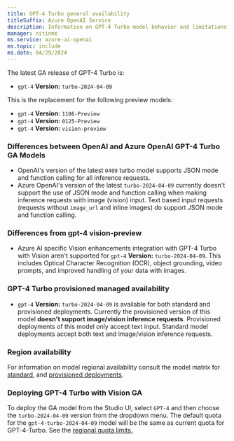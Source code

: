 ```yaml
---
title: GPT-4 Turbo general availability
titleSuffix: Azure OpenAI Service
description: Information on GPT-4 Turbo model behavior and limitations
manager: nitinme
ms.service: azure-ai-openai
ms.topic: include
ms.date: 04/29/2024
---
```


The latest GA release of GPT-4 Turbo is:

- `gpt-4` **Version:** `turbo-2024-04-09`

This is the replacement for the following preview models:

- `gpt-4` **Version:** `1106-Preview`
- `gpt-4` **Version:** `0125-Preview`
- `gpt-4` **Version:** `vision-preview`

### Differences between OpenAI and Azure OpenAI GPT-4 Turbo GA Models

- OpenAI's version of the latest `0409` turbo model supports JSON mode and function calling for all inference requests.
- Azure OpenAI's version of the latest `turbo-2024-04-09` currently doesn't support the use of JSON mode and function calling when making inference requests with image (vision) input. Text based input requests (requests without `image_url` and inline images) do support JSON mode and function calling.

### Differences from gpt-4 vision-preview

- Azure AI specific Vision enhancements integration with GPT-4 Turbo with Vision aren't supported for `gpt-4` **Version:** `turbo-2024-04-09`. This includes Optical Character Recognition (OCR), object grounding, video prompts, and improved handling of your data with images.

### GPT-4 Turbo provisioned managed availability

- `gpt-4` **Version:** `turbo-2024-04-09` is available for both standard and provisioned deployments. Currently the provisioned version of this model **doesn't support image/vision inference requests**. Provisioned deployments of this model only accept text input. Standard model deployments accept both text and image/vision inference requests.

### Region availability

For information on model regional availability consult the model matrix for [standard](../concepts/models.md#gpt-4-and-gpt-4-turbo-model-availability), and [provisioned deployments](../concepts/models.md#provisioned-deployment-model-availability).

### Deploying GPT-4 Turbo with Vision GA

To deploy the GA model from the Studio UI, select `GPT-4` and then choose the `turbo-2024-04-09` version from the dropdown menu. The default quota for the `gpt-4-turbo-2024-04-09` model will be the same as current quota for GPT-4-Turbo. See the [regional quota limits.](../concepts/models.md#standard-deployment-model-quota)
